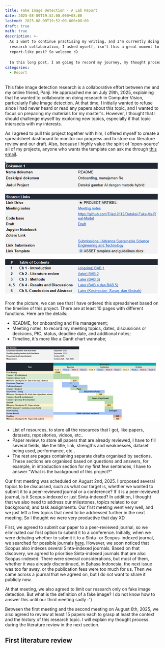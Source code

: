 ```yaml
---
title: Fake Image Detection - A Lab Report
date: 2025-08-09T19:52:00.000+08:00
lastmod: 2025-08-09T19:52:00.000+08:00
draft: true
math: true
description: >-
  As I want to continue practising my writing, and I'm currently doing a
  research collaboration, I asked myself, isn't this a great moment to write a
  report-like post? So welcome :D 

  In this long post, I am going to record my journey, my thought process, and my ups and downs while doing this project. I hope that those who read this post could gain some insights if they wanted to research this very same topic. 
categories:
  - Report
---
```

This fake image detection research is a collaborative effort between me and my online friend, Panji. He approached me on July 29th, 2025, explaining that he wanted to collaborate on doing research in Computer Vision, particularly Fake Image detection. At that time, I initially wanted to refuse since I had never heard or read any papers about this topic, and I wanted to focus on preparing my materials for my master's. However, I thought that I should challenge myself by exploring new topics, especially if that topic intersects with my interests.

As I agreed to pull this project together with him, I offered myself to create a spreadsheet dashboard to monitor our progress and to store our literature review and our draft. Also, because I highly value the spirit of 'open-source' all of my projects, anyone who wants the template can ask me through [this email](mailto:khalilullah.alfaath21@gmail.com?subject=Asking%20for%20the%20research%20project%20dashboard%20template&body=Hi%2C%20I%20am%20from%20your%20blog%20asking%20for%20the%20research%20dashboard%20template.%20Thank%20you). 

![a picture that shows the dashboard, it consists of Shortcut Links and Table of Contents](screenshot-2025-08-10-231113.png "This is the project dashboard")

From the picture, we can see that I have ordered this spreadsheet based on the timeline of this project. There are at least 10 pages with different functions. Here are the details:

* README, for onboarding and file management;
* Meeting notes, to record my meeting topics, dates, discussions or decisions, PIC, status, deadline date, and additional notes;
* Timeline, it's more like a Gantt chart wannabe;

![An image that shows the example of how the timeline being showed, similar to Gantt Chart](screenshot-2025-08-10-231820.png "Timeline example")

* List of resources, to store all the resources that I got, like papers, datasets, repositories, videos, etc..
* Paper review, to store all papers that are already reviewed, I have to fill several fields, like the title, link, strengths and weaknesses, dataset being used, performance, etc..
* The rest are pages containing separate drafts organised by sections. These sections are organised based on questions and answers, for example, in introduction section for my first few sentences, I have to answer "What is the background of this project?"

Our first meeting was scheduled on August 2nd, 2025. I proposed several topics to be discussed, such as what our target is, whether we wanted to submit it to a peer-reviewed journal or a conference? If it is a peer-reviewed journal, is it Scopus-indexed or just Sinta-indexed? In addition, I thought that we also need to address our milestones, topics related to our background, and task assignments. Our first meeting went very well, and we just left a few topics that need to be addressed further in the next meeting. So I thought we were very productive that day XD

First, we agreed to submit our paper to a peer-reviewed journal, so we eliminated our first option to submit it to a conference. Initially, when we were debating whether to submit it to a Sinta- or Scopus-indexed journal, we searched for possible journals [here](https://sinta.kemendikbudristek.com/). However, we soon noticed that Scopus also indexes several Sinta-indexed journals. Based on that discovery, we agreed to prioritise Sinta-indexed journals that are also Scopus-indexed. There were several considerations, but most of them, whether it was already discontinued, in Bahasa Indonesia, the next issue was too far away, or the publication fees were too much for us. Then we came across a journal that we agreed on, but I do not want to share it publicly now.

At that meeting, we also agreed to limit our research only on fake image detection. But what is the definition of a fake image? I do not know how to answer this until our third meeting sadly :")

Between the first meeting and the second meeting on August 6th, 2025, we also agreed to review at least 15 papers each to grasp at least the context and the history of this research topic. I will explain my thought process during the literature review in the next section.

## First literature review
